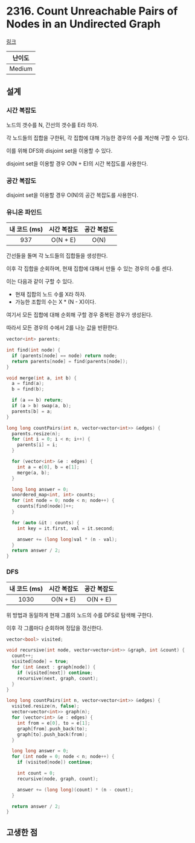 # 2316. Count Unreachable Pairs of Nodes in an Undirected Graph

[링크](https://leetcode.com/problems/count-unreachable-pairs-of-nodes-in-an-undirected-graph/)

| 난이도 |
| :----: |
| Medium |

## 설계

### 시간 복잡도

노드의 갯수를 N, 간선의 갯수를 E라 하자.

각 노드들의 집합을 구한뒤, 각 집합에 대해 가능한 경우의 수를 계산해 구할 수 있다.

이를 위해 DFS와 disjoint set을 이용할 수 있다.

disjoint set을 이용할 경우 O(N + E)의 시간 복잡도를 사용한다.

### 공간 복잡도

disjoint set을 이용할 경우 O(N)의 공간 복잡도를 사용한다.

### 유니온 파인드

| 내 코드 (ms) | 시간 복잡도 | 공간 복잡도 |
| :----------: | :---------: | :---------: |
|     937      |  O(N + E)   |    O(N)     |

간선들을 돌며 각 노드들의 집합들을 생성한다.

이후 각 집합을 순회하며, 현재 집합에 대해서 만들 수 있는 경우의 수를 센다.

이는 다음과 같이 구할 수 있다.

- 현재 집합의 노드 수를 X라 하자.
- 가능한 조합의 수는 X \* (N - X)이다.

여기서 모든 집합에 대해 순회해 구할 경우 중복된 경우가 생성된다.

따라서 모든 경우의 수에서 2를 나눈 값을 반환한다.

```cpp
vector<int> parents;

int find(int node) {
  if (parents[node] == node) return node;
  return parents[node] = find(parents[node]);
}

void merge(int a, int b) {
  a = find(a);
  b = find(b);

  if (a == b) return;
  if (a > b) swap(a, b);
  parents[b] = a;
}

long long countPairs(int n, vector<vector<int>> &edges) {
  parents.resize(n);
  for (int i = 0; i < n; i++) {
    parents[i] = i;
  }

  for (vector<int> &e : edges) {
    int a = e[0], b = e[1];
    merge(a, b);
  }

  long long answer = 0;
  unordered_map<int, int> counts;
  for (int node = 0; node < n; node++) {
    counts[find(node)]++;
  }

  for (auto &it : counts) {
    int key = it.first, val = it.second;

    answer += (long long)val * (n - val);
  }
  return answer / 2;
}
```

### DFS

| 내 코드 (ms) | 시간 복잡도 | 공간 복잡도 |
| :----------: | :---------: | :---------: |
|     1030     |  O(N + E)   |  O(N + E)   |

위 방법과 동일하게 현재 그룹의 노드의 수를 DFS로 탐색해 구한다.

이후 각 그룹마다 순회하며 정답을 갱신한다.

```cpp
vector<bool> visited;

void recursive(int node, vector<vector<int>> &graph, int &count) {
  count++;
  visited[node] = true;
  for (int &next : graph[node]) {
    if (visited[next]) continue;
    recursive(next, graph, count);
  }
}

long long countPairs(int n, vector<vector<int>> &edges) {
  visited.resize(n, false);
  vector<vector<int>> graph(n);
  for (vector<int> &e : edges) {
    int from = e[0], to = e[1];
    graph[from].push_back(to);
    graph[to].push_back(from);
  }

  long long answer = 0;
  for (int node = 0; node < n; node++) {
    if (visited[node]) continue;

    int count = 0;
    recursive(node, graph, count);

    answer += (long long)(count) * (n - count);
  }

  return answer / 2;
}
```

## 고생한 점
